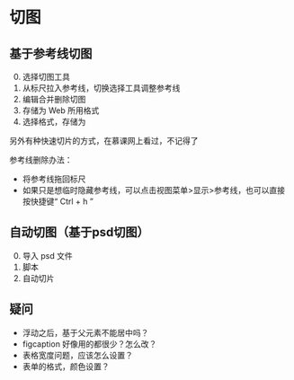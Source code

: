 # 切图
## 基于参考线切图
0. 选择切图工具
1. 从标尺拉入参考线，切换选择工具调整参考线
2. 编辑合并删除切图
3. 存储为 Web 所用格式
4. 选择格式，存储为

另外有种快速切片的方式，在慕课网上看过，不记得了

参考线删除办法：
- 将参考线拖回标尺
- 如果只是想临时隐藏参考线，可以点击视图菜单>显示>参考线，也可以直接按快捷键“ Ctrl + h ”

## 自动切图（基于psd切图）
0. 导入 psd 文件
1. 脚本
2. 自动切片

## 疑问

- 浮动之后，基于父元素不能居中吗？
- figcaption 好像用的都很少？怎么改？
- 表格宽度问题，应该怎么设置？
- 表单的格式，颜色设置？
